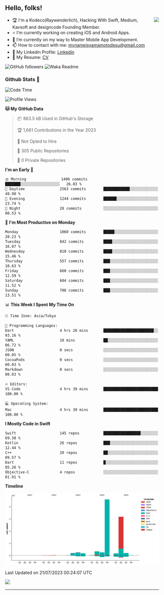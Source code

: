 ## Hello, folks! 
<p>
<img align="right" src="https://media.giphy.com/media/26ufdb3cYKwbRtYVW/giphy.gif" style="max-width:100%;" height="150px">

- 🏆 I'm a Kodeco(Raywenderlich), Hacking With Swift, Medium, Kavsoft and designcode Founding Member.
- ⭐️ I’m currently working on creating iOS and Android Apps.
- 🌱 I’m currently on my way to Master Mobile App Development.
- 📫 How to contact with me: mynameisyamamotodesu@gmail.com
- 🔗 My Linkedin Profile: [Linkedin](https://www.linkedin.com/in/kyo-yamamoto-a2ab50239)
- 🔗 My Resume: [CV](https://www.kickresume.com/cv/ZWKvXV/)

![GitHub followers](https://img.shields.io/github/followers/YamamotoDesu?label=Follow&style=social)
![Waka Readme](https://github.com/YamamotoDesu/YamamotoDesu/workflows/Waka%20Readme/badge.svg)


### Github Stats 🥇 
<!--START_SECTION:waka-->
![Code Time](http://img.shields.io/badge/Code%20Time-451%20hrs%2058%20mins-blue)

![Profile Views](http://img.shields.io/badge/Profile%20Views-13-blue)

**🐱 My GitHub Data** 

> 📦 863.5 kB Used in GitHub's Storage 
 > 
> 🏆 1,661 Contributions in the Year 2023
 > 
> 🚫 Not Opted to Hire
 > 
> 📜 305 Public Repositories 
 > 
> 🔑 0 Private Repositories 
 > 
**I'm an Early 🐤** 

```text
🌞 Morning                1406 commits        ███████░░░░░░░░░░░░░░░░░░   26.83 % 
🌆 Daytime                2563 commits        ████████████░░░░░░░░░░░░░   48.90 % 
🌃 Evening                1244 commits        ██████░░░░░░░░░░░░░░░░░░░   23.74 % 
🌙 Night                  28 commits          ░░░░░░░░░░░░░░░░░░░░░░░░░   00.53 % 
```
📅 **I'm Most Productive on Monday** 

```text
Monday                   1060 commits        █████░░░░░░░░░░░░░░░░░░░░   20.23 % 
Tuesday                  842 commits         ████░░░░░░░░░░░░░░░░░░░░░   16.07 % 
Wednesday                810 commits         ████░░░░░░░░░░░░░░░░░░░░░   15.46 % 
Thursday                 557 commits         ███░░░░░░░░░░░░░░░░░░░░░░   10.63 % 
Friday                   660 commits         ███░░░░░░░░░░░░░░░░░░░░░░   12.59 % 
Saturday                 604 commits         ███░░░░░░░░░░░░░░░░░░░░░░   11.52 % 
Sunday                   708 commits         ███░░░░░░░░░░░░░░░░░░░░░░   13.51 % 
```


📊 **This Week I Spent My Time On** 

```text
🕑︎ Time Zone: Asia/Tokyo

💬 Programming Languages: 
Dart                     4 hrs 20 mins       ███████████████████████░░   93.16 % 
YAML                     18 mins             ██░░░░░░░░░░░░░░░░░░░░░░░   06.72 % 
JSON                     0 secs              ░░░░░░░░░░░░░░░░░░░░░░░░░   00.05 % 
CocoaPods                0 secs              ░░░░░░░░░░░░░░░░░░░░░░░░░   00.03 % 
Markdown                 0 secs              ░░░░░░░░░░░░░░░░░░░░░░░░░   00.03 % 

🔥 Editors: 
VS Code                  4 hrs 39 mins       █████████████████████████   100.00 % 

💻 Operating System: 
Mac                      4 hrs 39 mins       █████████████████████████   100.00 % 
```

**I Mostly Code in Swift** 

```text
Swift                    145 repos           █████████████████░░░░░░░░   69.38 % 
Kotlin                   26 repos            ███░░░░░░░░░░░░░░░░░░░░░░   12.44 % 
C++                      20 repos            ██░░░░░░░░░░░░░░░░░░░░░░░   09.57 % 
Dart                     11 repos            █░░░░░░░░░░░░░░░░░░░░░░░░   05.26 % 
Objective-C              4 repos             ░░░░░░░░░░░░░░░░░░░░░░░░░   01.91 % 
```



**Timeline**

![Lines of Code chart](https://raw.githubusercontent.com/YamamotoDesu/YamamotoDesu/main/assets/bar_graph.png)


 Last Updated on 21/07/2023 00:24:07 UTC
<!--END_SECTION:waka-->

![](https://github-profile-summary-cards.vercel.app/api/cards/profile-details?username=YamamotoDesu&theme=vue)

----
